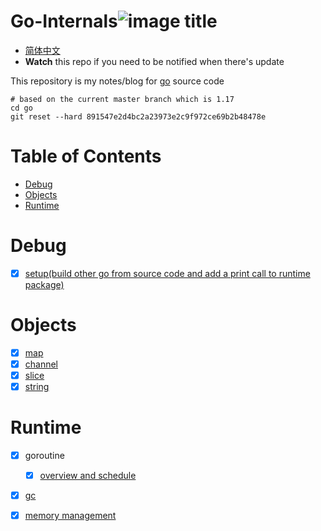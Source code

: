 # Go-Internals![image title](http://www.zpoint.xyz:8080/count/tag.svg?url=github%2Fgo-Internals)
* [简体中文](https://github.com/zpoint/Go-Internals/blob/master/README_CN.md)
* **Watch** this repo if you need to be notified when there's update

This repository is my notes/blog for [go](https://github.com/golang/go) source code

```shell script
# based on the current master branch which is 1.17
cd go
git reset --hard 891547e2d4bc2a23973e2c9f972ce69b2b48478e
```

# Table of Contents

* [Debug](#Debug)
* [Objects](#Objects)
* [Runtime](#Runtime)

# Debug

- [x] [setup(build other go from source  code and add a print call to runtime package)](https://github.com/zpoint/Go-Internals/blob/master/debug/setup/setup.md)

# Objects

- [x] [map](https://github.com/zpoint/Go-Internals/blob/master/objects/map/map.md)
- [x] [channel](https://github.com/zpoint/Go-Internals/blob/master/objects/chan/chan.md)
- [x] [slice](https://github.com/zpoint/Go-Internals/blob/master/objects/slice/slice.md)
- [x] [string](https://github.com/zpoint/Go-Internals/blob/master/objects/string/string.md)

# Runtime

- [x] goroutine
	- [x] [overview and schedule](https://github.com/zpoint/Go-Internals/blob/master/runtime/goroutine/goroutine.md)
- [x] [gc](https://github.com/zpoint/Go-Internals/blob/master/runtime/gc/gc.md)
- [x] [memory management](https://github.com/zpoint/Go-Internals/blob/master/runtime/memory_management/memory_management.md)

